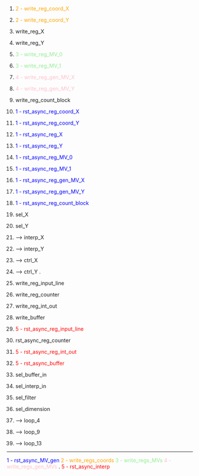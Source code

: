 1. <span style="color:orange">2 - write_reg_coord_X</span>
2. <span style="color:orange">2 - write_reg_coord_Y</span>
3. write_reg_X
4. write_reg_Y
5. <span style="color:lightgreen">3 - write_reg_MV_0</span>
6. <span style="color:lightgreen">3 - write_reg_MV_1</span>
7. <span style="color:pink">4 - write_reg_gen_MV_X</span>
8. <span style="color:pink">4 - write_reg_gen_MV_Y</span>
9. write_reg_count_block
10. <span style="color:blue">1 - rst_async_reg_coord_X</span>
11. <span style="color:blue">1 - rst_async_reg_coord_Y</span>
12. <span style="color:blue">1 - rst_async_reg_X</span>
13. <span style="color:blue">1 - rst_async_reg_Y</span>
14. <span style="color:blue">1 - rst_async_reg_MV_0</span>
15. <span style="color:blue">1 - rst_async_reg_MV_1</span>
16. <span style="color:blue">1 - rst_async_reg_gen_MV_X</span>
17. <span style="color:blue">1 - rst_async_reg_gen_MV_Y</span>
18. <span style="color:blue">1 - rst_async_reg_count_block</span>
19. sel_X
20. sel_Y
21. --> interp_X
22. --> interp_Y
23. --> ctrl_X
24. --> ctrl_Y
    .

25. write_reg_input_line
26. write_reg_counter
27. write_reg_int_out
28. write_buffer
29. <span style="color:red">5 - rst_async_reg_input_line</span>
30. rst_async_reg_counter
31. <span style="color:red">5 - rst_async_reg_int_out</span>
32. <span style="color:red">5 - rst_async_buffer</span>
33. sel_buffer_in
34. sel_interp_in
35. sel_filter
36. sel_dimension
37. --> loop_4
38. --> loop_9
39. --> loop_13

---
<span style="color:blue">1 - rst_async_MV_gen</span>
<span style="color:orange">2 - write_regs_coords</span>
<span style="color:lightgreen">3 - write_regs_MVs</span>
<span style="color:pink">4 - write_regs_gen_MVs</span>
.
<span style="color:red">5 - rst_async_interp</span>